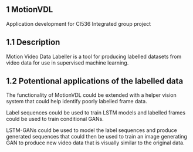 1 MotionVDL
-----------
	
Application development for CI536 Integrated group project

1.1 Description
---------------
	
Motion Video Data Labeller is a tool for producing labelled
datasets from video data for use in supervised machine learning.

1.2 Potentional applications of the labelled data
-------------------------------------------------

The functionality of MotionVDL could be extended with a helper vision system that could help identify poorly labelled frame data.

Label sequences could be used to train LSTM models and labelled frames could be used to train conditional GANs.

LSTM-GANs could be used to model the label sequences and produce generated sequences that could then be used to train an image generating GAN to produce new video data that is visually similar to the original data.

